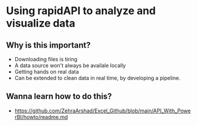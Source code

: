 # Using rapidAPI to analyze and visualize data 

## Why is this important?

- Downloading files is tiring
- A data source won't always be availale locally
- Getting hands on real data
- Can be extended to clean data in real time, by developing a pipeline. 

## Wanna learn how to do this?

- https://github.com/ZehraArshad/Excel_Github/blob/main/API_With_PowerBI/howto/readme.md